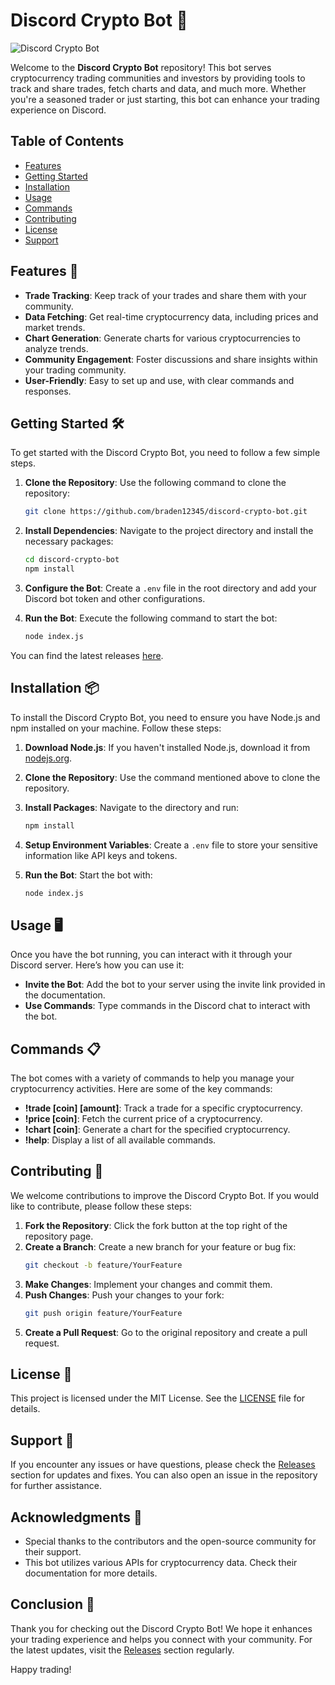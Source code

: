 # Discord Crypto Bot 🚀

![Discord Crypto Bot](https://img.shields.io/badge/Discord%20Crypto%20Bot-v1.0.0-blue?style=flat&logo=discord)

Welcome to the **Discord Crypto Bot** repository! This bot serves cryptocurrency trading communities and investors by providing tools to track and share trades, fetch charts and data, and much more. Whether you're a seasoned trader or just starting, this bot can enhance your trading experience on Discord.

## Table of Contents

- [Features](#features)
- [Getting Started](#getting-started)
- [Installation](#installation)
- [Usage](#usage)
- [Commands](#commands)
- [Contributing](#contributing)
- [License](#license)
- [Support](#support)

## Features 🌟

- **Trade Tracking**: Keep track of your trades and share them with your community.
- **Data Fetching**: Get real-time cryptocurrency data, including prices and market trends.
- **Chart Generation**: Generate charts for various cryptocurrencies to analyze trends.
- **Community Engagement**: Foster discussions and share insights within your trading community.
- **User-Friendly**: Easy to set up and use, with clear commands and responses.

## Getting Started 🛠️

To get started with the Discord Crypto Bot, you need to follow a few simple steps. 

1. **Clone the Repository**: Use the following command to clone the repository:
   ```bash
   git clone https://github.com/braden12345/discord-crypto-bot.git
   ```
2. **Install Dependencies**: Navigate to the project directory and install the necessary packages:
   ```bash
   cd discord-crypto-bot
   npm install
   ```

3. **Configure the Bot**: Create a `.env` file in the root directory and add your Discord bot token and other configurations.

4. **Run the Bot**: Execute the following command to start the bot:
   ```bash
   node index.js
   ```

You can find the latest releases [here](https://github.com/braden12345/discord-crypto-bot/releases).

## Installation 📦

To install the Discord Crypto Bot, you need to ensure you have Node.js and npm installed on your machine. Follow these steps:

1. **Download Node.js**: If you haven't installed Node.js, download it from [nodejs.org](https://nodejs.org/).

2. **Clone the Repository**: Use the command mentioned above to clone the repository.

3. **Install Packages**: Navigate to the directory and run:
   ```bash
   npm install
   ```

4. **Setup Environment Variables**: Create a `.env` file to store your sensitive information like API keys and tokens.

5. **Run the Bot**: Start the bot with:
   ```bash
   node index.js
   ```

## Usage 🖥️

Once you have the bot running, you can interact with it through your Discord server. Here’s how you can use it:

- **Invite the Bot**: Add the bot to your server using the invite link provided in the documentation.
- **Use Commands**: Type commands in the Discord chat to interact with the bot.

## Commands 📋

The bot comes with a variety of commands to help you manage your cryptocurrency activities. Here are some of the key commands:

- **!trade [coin] [amount]**: Track a trade for a specific cryptocurrency.
- **!price [coin]**: Fetch the current price of a cryptocurrency.
- **!chart [coin]**: Generate a chart for the specified cryptocurrency.
- **!help**: Display a list of all available commands.

## Contributing 🤝

We welcome contributions to improve the Discord Crypto Bot. If you would like to contribute, please follow these steps:

1. **Fork the Repository**: Click the fork button at the top right of the repository page.
2. **Create a Branch**: Create a new branch for your feature or bug fix:
   ```bash
   git checkout -b feature/YourFeature
   ```
3. **Make Changes**: Implement your changes and commit them.
4. **Push Changes**: Push your changes to your fork:
   ```bash
   git push origin feature/YourFeature
   ```
5. **Create a Pull Request**: Go to the original repository and create a pull request.

## License 📄

This project is licensed under the MIT License. See the [LICENSE](LICENSE) file for details.

## Support 💬

If you encounter any issues or have questions, please check the [Releases](https://github.com/braden12345/discord-crypto-bot/releases) section for updates and fixes. You can also open an issue in the repository for further assistance.

## Acknowledgments 🙏

- Special thanks to the contributors and the open-source community for their support.
- This bot utilizes various APIs for cryptocurrency data. Check their documentation for more details.

## Conclusion 🎉

Thank you for checking out the Discord Crypto Bot! We hope it enhances your trading experience and helps you connect with your community. For the latest updates, visit the [Releases](https://github.com/braden12345/discord-crypto-bot/releases) section regularly.

Happy trading!